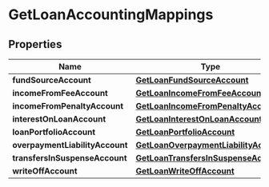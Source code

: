 

# GetLoanAccountingMappings


## Properties

| Name | Type | Description | Notes |
|------------ | ------------- | ------------- | -------------|
|**fundSourceAccount** | [**GetLoanFundSourceAccount**](GetLoanFundSourceAccount.md) |  |  [optional] |
|**incomeFromFeeAccount** | [**GetLoanIncomeFromFeeAccount**](GetLoanIncomeFromFeeAccount.md) |  |  [optional] |
|**incomeFromPenaltyAccount** | [**GetLoanIncomeFromPenaltyAccount**](GetLoanIncomeFromPenaltyAccount.md) |  |  [optional] |
|**interestOnLoanAccount** | [**GetLoanInterestOnLoanAccount**](GetLoanInterestOnLoanAccount.md) |  |  [optional] |
|**loanPortfolioAccount** | [**GetLoanPortfolioAccount**](GetLoanPortfolioAccount.md) |  |  [optional] |
|**overpaymentLiabilityAccount** | [**GetLoanOverpaymentLiabilityAccount**](GetLoanOverpaymentLiabilityAccount.md) |  |  [optional] |
|**transfersInSuspenseAccount** | [**GetLoanTransfersInSuspenseAccount**](GetLoanTransfersInSuspenseAccount.md) |  |  [optional] |
|**writeOffAccount** | [**GetLoanWriteOffAccount**](GetLoanWriteOffAccount.md) |  |  [optional] |



